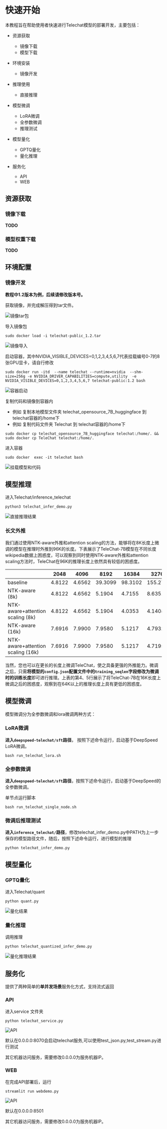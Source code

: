 # 快速开始

本教程旨在帮助使用者快速进行Telechat模型的部署开发，主要包括：

- 资源获取
    - 镜像下载
    - 模型下载

- 环境安装
    - 镜像开发

- 推理使用
    - 直接推理

- 模型微调
    - LoRA微调
    - 全参数微调
    - 推理测试

- 模型量化
    - GPTQ量化
    - 量化推理

- 服务化
    - API
    - WEB

## 资源获取


### 镜像下载

**TODO**

### 模型权重下载

**TODO**

## 环境配置


### 镜像开发
**教程中1.2版本为例，后续请修改版本号。**

获取镜像，并完成解压得到tar文件。

![镜像tar包](../images/镜像tar包.png)

导入镜像包

```shell
sudo docker load -i telechat-public_1.2.tar
```

![镜像导入](../images/镜像导入过程.png)

启动容器，其中NVIDIA_VISIBLE_DEVICES=0,1,2,3,4,5,6,7代表挂载编号0-7的8张GPU显卡，请自行修改

```shell
sudo docker run -itd  --name telechat --runtime=nvidia  --shm-size=256g -e NVIDIA_DRIVER_CAPABILITIES=compute,utility  -e NVIDIA_VISIBLE_DEVICES=0,1,2,3,4,5,6,7 telechat-public:1.2 bash
```

![容器启动](../images/容器启动.png)

复制代码和镜像到容器内

- 例如 复制本地模型文件夹 telechat_opensource_7B_huggingface 到 telechat容器的/home下
- 例如 复制代码文件夹 Telechat 到 telechat容器的/home下

```shell
sudo docker cp telechat_opensource_7B_huggingface telechat:/home/. && sudo docker cp TeleChat telechat:/home/.
```

进入容器

```shell
sudo docker  exec -it telechat bash
```

![挂载模型和代码](../images/挂载模型代码.png)


## 模型推理

进入Telechat/inference_telechat

```shell
python3 telechat_infer_demo.py
```

![直接推理结果](../images/直接推理结果.png)

### 长文外推

我们通过使用NTK-aware外推和attention scaling的方法，能够将在8K长度上微调的模型在推理时外推到96K的长度。下表展示了TeleChat-7B模型在不同长度wikipedia数据上困惑度，可以观察到同时使用NTK-aware外推和attention scaling方法时，TeleChat在96K的推理长度上依然具有较低的困惑度。

|                                    | 2048   | 4096   | 8192    | 16384   | 32768    | 65536    | 98304    |
| ---------------------------------- | ------ | ------ | ------- | ------- | -------- | -------- | -------- |
| baseline                           | 4.8122 | 4.6562 | 39.3099 | 98.3102 | 155.2708 | 487.3398 | 447.6295 |
| NTK-aware (8k)                     | 4.8122 | 4.6562 | 5.1904  | 4.7155  | 8.6351   | 77.7478  | 79.9256  |
| NTK-aware+attention  scaling (8k)  | 4.8122 | 4.6562 | 5.1904  | 4.0353  | 4.1408   | 9.4080   | 7.9711   |
| NTK-aware (16k)                    | 7.6916 | 7.9900 | 7.9580  | 5.1217  | 4.7932   | 10.5444  | 10.3614  |
| NTK-aware+attention  scaling (16k) | 7.6916 | 7.9900 | 7.9580  | 5.1217  | 4.7195   | 8.9751   | 7.6822   |

当然，您也可以在更长的长度上微调TeleChat，使之具备更强的外推能力。微调之后，只需**将模型的`config.json`配置文件中的`training_seqlen`字段修改为微调时的训练长度**即可进行推理。上表的第4、5行展示了将TeleChat-7B在16K长度上微调之后的困惑度，观察到在64K以上的推理长度上具有更低的困惑度。

## 模型微调

模型微调分为全参数微调和lora微调两种方式：

### LoRA微调

**进入`deepspeed-telechat/sft`路径**， 按照下述命令运行，启动基于DeepSpeed LoRA微调。

```shell
bash run_telechat_lora.sh
```

### 全参数微调

**进入`deepspeed-telechat/sft`路径**，按照下述命令运行，启动基于DeepSpeed的全参数微调。

单节点运行脚本

```shell
bash run_telechat_single_node.sh
```

### 微调后推理测试

**进入`inference_telechat/`路径**，修改telechat_infer_demo.py中PATH为上一步保存的模型路径文件，随后，按照下述命令运行，进行模型的推理

```shell
python telechat_infer_demo.py
```

## 模型量化

### GPTQ量化

进入Telechat/quant

```shell
python quant.py
```

![量化结果](../images/量化结果.png)

### 量化推理

调用推理

```shell
python telechat_quantized_infer_demo.py
```

![量化推理结果](../images/量化推理结果.png)

## 服务化

提供了两种简单的**单并发场景**服务化方式，支持流式返回

### API

进入service 文件夹

```shell
python telechat_service.py
```
![API](../images/api页面.png)

默认在0.0.0.0:8070会启动telechat服务,可以使用test_json.py,test_stream.py进行测试

其它机器访问服务，需要修改0.0.0.0为服务机器IP。
### WEB

在完成API部署后，运行

```shell
streamlit run webdemo.py
```
![API](../images/web页面.png)

默认在0.0.0.0:8501

其它机器访问服务，需要修改0.0.0.0为服务机器IP。
